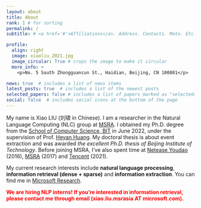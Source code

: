 ```yaml
---
layout: about
title: About
rank: 1 # for sorting
permalink: /
subtitle: # <a href='#'>Affiliations</a>. Address. Contacts. Moto. Etc.

profile:
  align: right
  image: xiaoliu_2021.jpg
  image_circular: True # crops the image to make it circular
  more_info: >
    <p>No. 5 South Zhongguancun St., Haidian, Beijing, CN 100081</p>

news: true  # includes a list of news items
latest_posts: true  # includes a list of the newest posts
selected_papers: false # includes a list of papers marked as "selected={true}"
social: false  # includes social icons at the bottom of the page
---
```


My name is Xiao LIU (刘啸 in Chinese).
I am a researcher in the Natural Language Computing (NLC) group at [MSRA](https://www.msra.cn/).
I obtained my Ph.D. degree from the [School of Computer Science, BIT](http://cs.bit.edu.cn/) in June 2022, under the supervision of Prof. [Heyan Huang](http://cs.bit.edu.cn/szdw/jsml/js/hhy/index.htm).
My doctoral thesis is about event extraction and was awarded *the excellent Ph.D. thesis of Beijing Institute of Technology*.
Before joining MSRA, I’ve also spent time at [Netease Youdao](http://www.youdao.com/) (2016), [MSRA](https://www.msra.cn/) (2017) and [Tencent](https://www.tencent.com/) (2021).

My current research interests include **natural language processing**, **information retrieval (dense + sparse)** and **information extraction**.
You can find me in [Microsoft Research](https://www.microsoft.com/en-us/research/people/xiaoliu2/).

<font color="red"><b>We are hiring NLP interns! If you’re interested in information retrieval, please contact me through email (xiao.liu.msrasia AT microsoft.com).</b></font>

<!-- Write your biography here. Tell the world about yourself. Link to your favorite [subreddit](http://reddit.com). You can put a picture in, too. The code is already in, just name your picture `prof_pic.jpg` and put it in the `img/` folder.

Put your address / P.O. box / other info right below your picture. You can also disable any of these elements by editing `profile` property of the YAML header of your `_pages/about.md`. Edit `_bibliography/papers.bib` and Jekyll will render your [publications page](/al-folio/publications/) automatically.

Link to your social media connections, too. This theme is set up to use [Font Awesome icons](https://fontawesome.com/) and [Academicons](https://jpswalsh.github.io/academicons/), like the ones below. Add your Facebook, Twitter, LinkedIn, Google Scholar, or just disable all of them.
